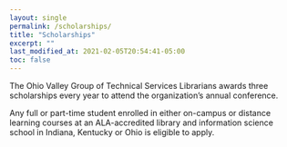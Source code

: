 ```yaml
---
layout: single
permalink: /scholarships/
title: "Scholarships"
excerpt: ""
last_modified_at: 2021-02-05T20:54:41-05:00
toc: false
---
```


The Ohio Valley Group of Technical Services Librarians awards three scholarships every year to attend the organization’s annual conference.

Any full or part-time student enrolled in either on-campus or distance learning courses at an ALA-accredited library and information science school in Indiana, Kentucky or Ohio is eligible to apply.